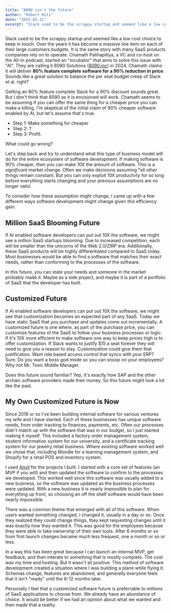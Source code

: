 ```yaml
---
title: "8090 isn't the future"
author: "Robert Ritz"
date: "2025-02-11"
excerpt: "Slack used to be the scrappy startup and seemed like a low cost choice to keep in touch. Over the years it has become a massive line item on each of their large customers budgets. It is the same story with many SaaS products companies rely on to operate. Chamath Palihapitiya, a VC and co-host on the All-In podcast, started an incubator that aims to solve this issue with AI."
---
```


Slack used to be the scrappy startup and seemed like a low cost choice to keep in touch. Over the years it has become a massive line item on each of their large customers budgets. It is the same story with many SaaS products companies rely on to operate. Chamath Palihapitiya, a VC and co-host on the All-In podcast, started an "incubator" that aims to solve this issue with "AI". They are calling it 8090 Solutions ([8090.inc](https://www.8090.inc/)) in 2024. Chamath claims it will deliver **80% feature complete software for a 90% reduction in price**. Sounds like a great solution to balance the per seat budget creep of Slack et al. right?

Getting an 80% feature complete Slack for a 90% discount sounds great. But I don't think that 8090 as it is envisioned will work. Chamath seems to be assuming if you can offer the same thing for a cheaper price you can make a killing. I'm skeptical of the initial claim of 90% cheaper software enabled by AI, but let's assume that's true.

- Step 1: Make something for cheaper 
- Step 2: ? 
- Step 3: Profit. 

What could go wrong?

Let's step back and try to understand what this type of business model will do for the entire ecosystem of software development. If making software is 90% cheaper, then you can make 10X the amount of software. This is a *significant* market change. Often we make decisions assuming *all other things remain constant.  But you can only exploit 10X productivty for so long before everything starts changing and your previous assumptions are no longer valid.

To consider how these assumption might change, I came up with a few different ways software development might change given this efficiency gain. 

## Million SaaS Blooming Future

If AI enabled software developers can put out 10X the software, we might see a million SaaS startups blooming. Due to increased competition, each will be smaller than the unicorns of the Web 2.0/ZIRP era. Additionally, these SaaS products will be highly differentiated compared to SaaS today. Most businesses would be able to find a software that matches their exact needs, rather than conforming to the processes of the software. 

In this future, you can state your needs and someone in the market probably made it. Maybe as a side project, and maybe it is part of a portfolio of SaaS that the developer has built.

## Customized Future

If AI enabled software developers can put out 10X the software, we might see that customization becomes an expected part of any SaaS. Today we have static SaaS that you purchase and updates come out incrementally. A customized future is one where, as part of the purchase price, you can customize features of the SaaS to follow your business processes or logic. If it's 10X more efficient to make software one way to keep prices high is to offer customization. If Slack wants to justify $15 a seat forever they will need to give you a reason to stay. Customization could give them that justification. Want role based access control that syncs with your ERP? Sure. Do you want a boss god mode so you can snoop on your employees? Why not Mr. Toxic Middle Manager. 

Does this future sound familiar? Yep, it's exactly how SAP and the other archaic software providers made their money. So this future might look a lot like the past. 

## My Own Customized Future is Now

Since 2018 or so I've been building internal software for various ventures my wife and I have started. Each of these businesses has unique software needs, from order tracking to finances, payments, etc. Often our processes didn't match up with the software that was in our budget, so I just started making it myself. This included a factory order management system, student information system for our university, and a certificate tracking system for our jewelry retail business. Where existing software worked well we chose that, including Moodle for a learning management system, and Shopify for a retail POS and inventory system. 

I used [Anvil](https://anvil.works) for the projects I built. I started with a core set of features (an MVP if you will) and then updated the software to confirm to the processes we developed. This worked well since this software was usually added to a new business, so the software was updated as the business processes were updated. With a new business it is nearly impossible to plan for everything up front, so choosing an off the shelf software would have been nearly impossible.

There was a common theme that emerged with all of this software. When users wanted something changed, I changed it, usually in a day or so. Once they realized they could change things, they kept requesting changes until it was exactly how they wanted it. This was good for the employees because they were able to take ownership of their own tools. After 6 months or so from first launch changes became much less frequest, one a month or so or less.

In a way this has been great because I can launch an internal MVP, get feedback, and then interate to something that is mostly complete. The cost was my time and hosting. But it wasn't all positive. This method of software development created a situation where I was building a plane while flying it. Schemas change, features are abandoned, and generally everyone feels that it isn't "ready" until the 6-12 months later. 

Personally I feel that a customized software future is preferrable to millions of SaaS applications to choose from. We already have an abundance of choice. It would be better if we had an opinion about what we wanted and then made that a reality.

